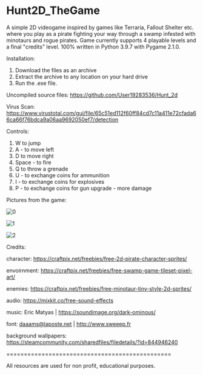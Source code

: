 # Hunt2D_TheGame
A simple 2D videogame inspired by games like Terraria, Fallout Shelter etc. where you play as a pirate fighting your way through a swamp infested with minotaurs and rogue pirates. Game currently supports 4 playable levels and a final "credits" level. 100% written in Python 3.9.7 with Pygame 2.1.0. 

Installation:
1) Download the files as an archive
2) Extract the archive to any location on your hard drive
3) Run the .exe file.

Uncompiled source files: https://github.com/User19283536/Hunt_2d

Virus Scan: https://www.virustotal.com/gui/file/65c51ed112f60ff84cd7c11a411e72cfada66ca66f76bdca9a06aa9692050ef7/detection

Controls: 
1) W to jump
2) A - to move left
3) D to move right
4) Space - to fire
5) Q to throw a grenade
6) U - to exchange coins for ammunition
7) I - to exchange coins for explosives
8) P - to exchange coins for gun upgrade - more damage

Pictures from the game:

![0](https://user-images.githubusercontent.com/96263069/149546130-68095437-bca0-44a1-a092-d7d48ebe9a01.png)

![1](https://user-images.githubusercontent.com/96263069/149546166-c27001bb-3672-4b10-9fac-57c48f7fe525.png)

![2](https://user-images.githubusercontent.com/96263069/149546199-d42aa660-4150-413c-9d4e-d403653728fe.png)

Credits:

character: https://craftpix.net/freebies/free-2d-pirate-character-sprites/

envoirnment: https://craftpix.net/freebies/free-swamp-game-tileset-pixel-art/

enemies: https://craftpix.net/freebies/free-minotaur-tiny-style-2d-sprites/

audio: https://mixkit.co/free-sound-effects

music: Eric Matyas | https://soundimage.org/dark-ominous/

font: daaams@laposte.net | http://www.sweeep.fr

background wallpapers:
https://steamcommunity.com/sharedfiles/filedetails/?id=844946240


===============================================

All resources are used for non profit, educational purposes.
